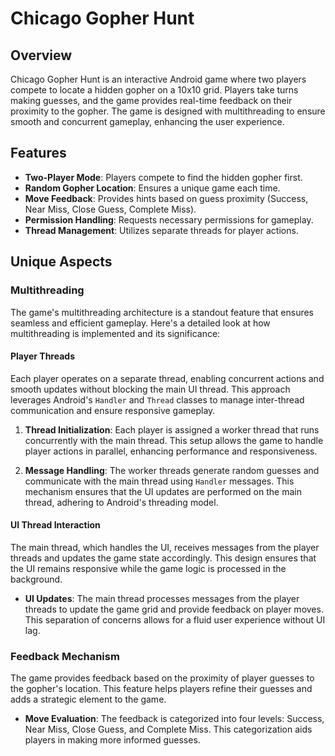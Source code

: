 # Chicago Gopher Hunt

## Overview

Chicago Gopher Hunt is an interactive Android game where two players compete to locate a hidden gopher on a 10x10 grid. Players take turns making guesses, and the game provides real-time feedback on their proximity to the gopher. The game is designed with multithreading to ensure smooth and concurrent gameplay, enhancing the user experience.

## Features

- **Two-Player Mode**: Players compete to find the hidden gopher first.
- **Random Gopher Location**: Ensures a unique game each time.
- **Move Feedback**: Provides hints based on guess proximity (Success, Near Miss, Close Guess, Complete Miss).
- **Permission Handling**: Requests necessary permissions for gameplay.
- **Thread Management**: Utilizes separate threads for player actions.

## Unique Aspects

### Multithreading

The game's multithreading architecture is a standout feature that ensures seamless and efficient gameplay. Here's a detailed look at how multithreading is implemented and its significance:

#### Player Threads

Each player operates on a separate thread, enabling concurrent actions and smooth updates without blocking the main UI thread. This approach leverages Android's `Handler` and `Thread` classes to manage inter-thread communication and ensure responsive gameplay.

1. **Thread Initialization**:
   Each player is assigned a worker thread that runs concurrently with the main thread. This setup allows the game to handle player actions in parallel, enhancing performance and responsiveness.

2. **Message Handling**:
   The worker threads generate random guesses and communicate with the main thread using `Handler` messages. This mechanism ensures that the UI updates are performed on the main thread, adhering to Android's threading model.

#### UI Thread Interaction

The main thread, which handles the UI, receives messages from the player threads and updates the game state accordingly. This design ensures that the UI remains responsive while the game logic is processed in the background.

- **UI Updates**:
  The main thread processes messages from the player threads to update the game grid and provide feedback on player moves. This separation of concerns allows for a fluid user experience without UI lag.

### Feedback Mechanism

The game provides feedback based on the proximity of player guesses to the gopher's location. This feature helps players refine their guesses and adds a strategic element to the game.

- **Move Evaluation**:
  The feedback is categorized into four levels: Success, Near Miss, Close Guess, and Complete Miss. This categorization aids players in making more informed guesses.


